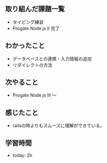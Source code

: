 ## 取り組んだ課題一覧
- タイピング練習
- Progate Node.js Ⅱ 完了
## わかったこと
- データベースとの連携・入力情報の追加
- リダイレクトの方法
## 次やること
- Progate Node.js Ⅲ 〜
## 感じたこと
- railsの時よりもスムーズに理解ができている。 
## 学習時間
- today: 2h
